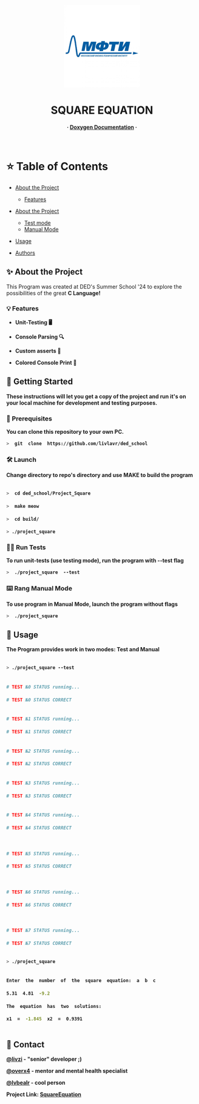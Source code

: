
<div align="center">

<img src="./Project_Square/mipt.jpg" alt="logo" width="200" height="auto" />

<h1>SQUARE EQUATION</h1>

<h4>
<span> · </span>
<a href="https://livlavr.github.io/livlavr-square_equation.github.io/">Doxygen Documentation</a>
<span> · </span>
</h4>

</div>



<br />



<!-- Table of Contents -->

# ⭐ Table of Contents



- [About the Project](#star2-about-the-project)
    * [Features](#dart-features)

- [About the Project](#star2-about-the-project)
    * [Test mode](#test_tube-running-tests)
    * [Manual Mode](#running-run-locally)

* [Usage](#eyes-usage)

* [Authors](#handshake-contact)

<!-- About the Project -->

## ✨ About the Project

This Program was created at DED's Summer School '24 to explore the possibilities of the great <b>C<b> Language!

<!-- Features -->

### 💡 Features



- Unit-Testing 🖥️

- Console Parsing 🔍

- Custom asserts 🚨

- Colored Console Print 🎨

<!-- Getting Started -->

## 🚀 Getting Started

These instructions will let you get a copy of the project and run it's on your local machine for development and testing purposes.

<!-- Prerequisites -->

### 🏁 Prerequisites



You can clone this repository to your own PC.



```bash
>  git  clone  https://github.com/livlavr/ded_school
```



<!-- Launch -->

### 🛠️ Launch



Change directory to repo's directory and use <strong>MAKE</strong> to build the program



```bash

>  cd ded_school/Project_Square

>  make meow

>  cd build/

> ./project_square

```

<!-- Running Tests -->

### 👨‍💻 Run Tests



To run unit-tests (use testing mode), run the program with <strong>--test</strong> flag



```bash
>  ./project_square  --test
```



<!-- Running Manual Mode -->

### ⌨️​ Rang Manual Mode



To use program in Manual Mode, launch the program without flags

```bash
>  ./project_square

```



<!-- Usage -->

## 👀 Usage



The Program provides work in two modes: Test and Manual



```bash

> ./project_square --test


# TEST №0 STATUS running...

# TEST №0 STATUS CORRECT


# TEST №1 STATUS running...

# TEST №1 STATUS CORRECT


# TEST №2 STATUS running...

# TEST №2 STATUS CORRECT


# TEST №3 STATUS running...

# TEST №3 STATUS CORRECT


# TEST №4 STATUS running...

# TEST №4 STATUS CORRECT



# TEST №5 STATUS running...

# TEST №5 STATUS CORRECT



# TEST №6 STATUS running...

# TEST №6 STATUS CORRECT



# TEST №7 STATUS running...

# TEST №7 STATUS CORRECT

```



```bash

> ./project_square


Enter  the  number  of  the  square  equation:  a  b  c

5.31  4.81  -9.2

The  equation  has  two  solutions:

x1  =  -1.845  x2  =  0.9391



```



<!-- Contact -->

## 🤝 Contact



[@livzi](https://vk.com/livzi)     - "senior" developer ;)

[@overx4](https://vk.com/overx4)   - mentor and mental health specialist

[@lvbealr](https://vk.com/lvbealr) - cool person



Project Link: [SquareEquation](https://github.com/livlavr/ded_school)
